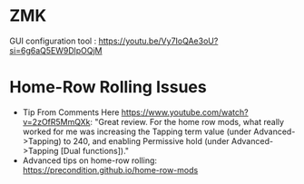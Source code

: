 # ZMK

GUI configuration tool : https://youtu.be/Vy7IoQAe3oU?si=6g6aQ5EW9DlpOQjM

# Home-Row Rolling Issues

- Tip From Comments Here https://www.youtube.com/watch?v=2zOfR5MmQXk: "Great review. For the home
  row mods, what really worked for me was increasing the Tapping term value (under
  Advanced->Tapping) to 240, and enabling Permissive hold (under Advanced->Tapping [Dual
  functions])."
- Advanced tips on home-row rolling: https://precondition.github.io/home-row-mods

